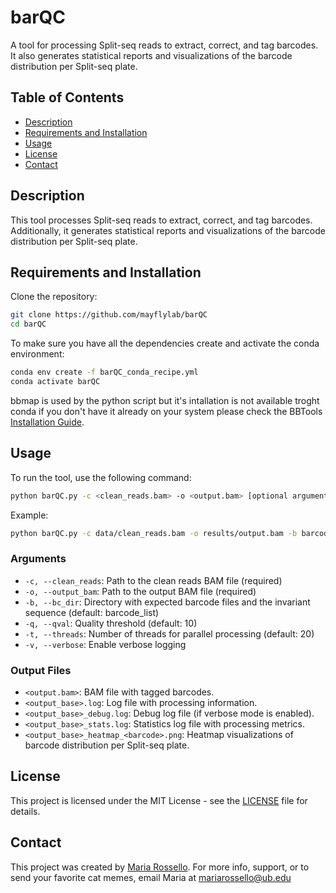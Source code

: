 # barQC

A tool for processing Split-seq reads to extract, correct, and tag barcodes. It also generates statistical reports and visualizations of the barcode distribution per Split-seq plate.

## Table of Contents

- [Description](#description)
- [Requirements and Installation](#requirements-and-installation)
- [Usage](#usage)
- [License](#license)
- [Contact](#contact)

## Description

This tool processes Split-seq reads to extract, correct, and tag barcodes. Additionally, it generates statistical reports and visualizations of the barcode distribution per Split-seq plate.

## Requirements and Installation

Clone the repository:

```sh
git clone https://github.com/mayflylab/barQC
cd barQC
```

To make sure you have all the dependencies create and activate the conda environment:

```sh
conda env create -f barQC_conda_recipe.yml
conda activate barQC
```

bbmap is used by the python script but it's intallation is not available troght conda if you don't have it already on your system please check the BBTools [Installation Guide](https://jgi.doe.gov/data-and-tools/software-tools/bbtools/bb-tools-user-guide/installation-guide/).

## Usage

To run the tool, use the following command:

```sh
python barQC.py -c <clean_reads.bam> -o <output.bam> [optional arguments]
```

Example:

```sh
python barQC.py -c data/clean_reads.bam -o results/output.bam -b barcode_list -q 20 -t 10 -v
```

### Arguments

- `-c, --clean_reads`: Path to the clean reads BAM file (required)
- `-o, --output_bam`: Path to the output BAM file (required)
- `-b, --bc_dir`: Directory with expected barcode files and the invariant sequence (default: barcode_list)
- `-q, --qval`: Quality threshold (default: 10)
- `-t, --threads`: Number of threads for parallel processing (default: 20)
- `-v, --verbose`: Enable verbose logging

### Output Files

- `<output.bam>`: BAM file with tagged barcodes.
- `<output_base>.log`: Log file with processing information.
- `<output_base>_debug.log`: Debug log file (if verbose mode is enabled).
- `<output_base>_stats.log`: Statistics log file with processing metrics.
- `<output_base>_heatmap_<barcode>.png`: Heatmap visualizations of barcode distribution per Split-seq plate.

## License

This project is licensed under the MIT License - see the [LICENSE](LICENSE) file for details.

## Contact

This project was created by [Maria Rossello](https://github.com/m-rossello).
For more info, support, or to send your favorite cat memes, email Maria at [mariarossello@ub.edu](mailto:mariarossello@ub.edu)
